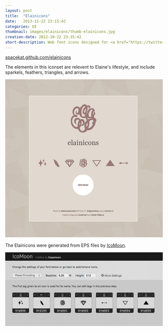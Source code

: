 ```yaml
---
layout: post
title:  "Elainicons"
date:   2013-11-22 23:15:42
categories: UI
thumbnail: images/elainicons/thumb-elainicons.jpg
creation-date: 2012-10-22 23:15:42
short-description: Web font icons designed for <a href="https://twitter.com/ejgreenberg">@ejgreenberg</a>
---
```

[spacekat.github.com/elainicons](spacekat.github.com/elainicons)

The elements in this iconset are relevent to Elaine's lifestyle, and
include sparkels, feathers, triangles, and arrows.

![Elainicons](/images/elainicons/elainicons.jpg)

The Elainicons were generated from EPS files by [IcoMoon](http://icomoon.io/app).

![Elainicons](/images/elainicons/elainicons-icomoon.jpg)

